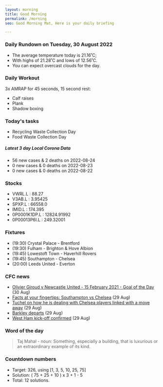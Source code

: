 ```yaml
---
layout: morning
title: Good Morning
permalink: /morning
seo: Good Morning Mat, Here is your daily briefing

---
```


<!-- weather_marker starts -->
### Daily Rundown on Tuesday, 30 August 2022

- The average temperature today is 21.16˚C;
- With highs of 21.28˚C and lows of 12.56˚C.
- You can expect overcast clouds for the day.

<!-- weather_marker ends -->

### Daily Workout
<!-- workout_marker starts -->
3x AMRAP for 45 seconds, 15 second rest:

- Calf raises
- Plank
- Shadow boxing

<!-- workout_marker ends -->

### Today's tasks
<!-- task_marker starts -->
- Recycling Waste Collection Day
- Food Waste Collection Day

<!-- task_marker ends -->

<!-- c19_marker starts -->
##### Latest 3 day Local Corona Data

- 56 new cases & 2 deaths on 2022-08-24
- 0 new cases & 0 deaths on 2022-08-23
- 0 new cases & 0 deaths on 2022-08-22

<!-- c19_marker ends -->

### Stocks

<!-- stocks_marker starts -->

- VWRL.L : 88.27
- V3AB.L : 3.95425
- SPXP.L : 66558.0
- IMID.L : 174.395
- 0P0001K1DP.L : 12824.91992
- 0P00013P6I.L : 249.32001

<!-- stocks_marker ends -->

### Fixtures

<!-- sports_marker starts -->

<ul>
<li>(19:30) Crystal Palace - Brentford</li>
<li>(19:30) Fulham - Brighton & Hove Albion</li>
<li>(19:45) Lowestoft Town - Haverhill Rovers</li>
<li>(19:45) Southampton - Chelsea</li>
<li>(20:00) Leeds United - Everton</li>
</ul>

<!-- sports_marker ends -->

### CFC news

<!-- cfc_marker starts -->
- [Olivier Giroud v Newcastle United - 15 February 2021 - Goal of the Day](https://chelseafc.com/en/video/olivier-giroud-vs-newcastle-united---15th-february-2021---goal-o-skjvhera) (30 Aug)
- [Facts at your fingertips: Southampton vs Chelsea](https://chelseafc.com/en/news/article/facts-at-your-fingertips-southampton-vs-chelsea) (29 Aug)
- [Tuchel on how he is dealing with Chelsea players linked with a move away](https://chelseafc.com/en/news/article/tuchel-on-how-he-is-dealing-with-chelsea-players-linked-with-a-move-away) (29 Aug)
- [Barkley departs](https://chelseafc.com/en/news/article/barkley-departs) (29 Aug)
- [West Ham kick-off confirmed](https://chelseafc.com/en/news/article/west-ham-kick-off-confirmed) (29 Aug)

<!-- cfc_marker ends -->

### Word of the day
<!-- word_marker starts -->

 > Taj Mahal - noun: Something, especially a building, that is luxurious or an extraordinary example of its kind.

<!-- word_marker ends -->

### Countdown numbers
<!-- game_marker starts -->

- Target: 326, using [1, 3, 5, 10, 25, 75]
- Solution: ( 75 + 25 + 10 ) x 3 + 1 - 5
- Total: 12 solutions.

<!-- game_marker ends -->